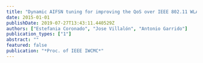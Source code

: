 ```yaml
---
title: "Dynamic AIFSN tuning for improving the QoS over IEEE 802.11 WLANs"
date: 2015-01-01
publishDate: 2019-07-27T13:43:11.440529Z
authors: ["Estefania Coronado", "Jose Villalón", "Antonio Garrido"]
publication_types: ["1"]
abstract: ""
featured: false
publication: "*Proc. of IEEE IWCMC*"
---
```


